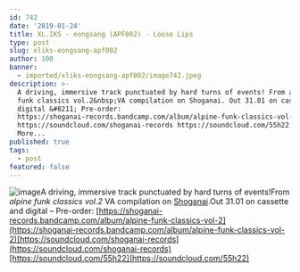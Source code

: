 ```yaml
---
id: 742
date: '2019-01-24'
title: XL.IKS - eongsang (APF002) - Loose Lips
type: post
slug: xliks-eongsang-apf002
author: 100
banner:
  - imported/xliks-eongsang-apf002/image742.jpeg
description: >-
  A driving, immersive track punctuated by hard turns of events! From alpine
  funk classics vol.2&nbsp;VA compilation on Shoganai. Out 31.01 on cassette and
  digital &#8211; Pre-order:
  https://shoganai-records.bandcamp.com/album/alpine-funk-classics-vol-2
  https://soundcloud.com/shoganai-records https://soundcloud.com/55h22 [...]Read
  More...
published: true
tags:
  - post
featured: false
---
```

![image](../imported/xliks-eongsang-apf002/image742.jpeg)A driving, immersive track punctuated by hard turns of events!From _alpine funk classics vol.2_ VA compilation on [Shoganai](https://bit.ly/SHGN-BC).Out 31.01 on cassette and digital – Pre-order: [https://shoganai-records.bandcamp.com/album/alpine-funk-classics-vol-2](https://shoganai-records.bandcamp.com/album/alpine-funk-classics-vol-2)[https://soundcloud.com/shoganai-records](https://soundcloud.com/shoganai-records)[https://soundcloud.com/55h22](https://soundcloud.com/55h22)